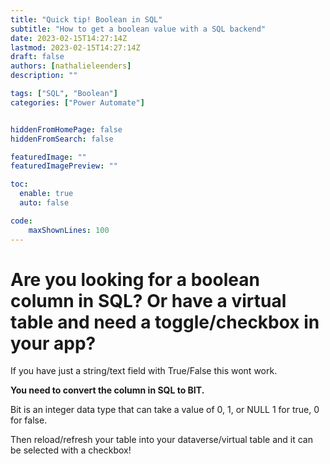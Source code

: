 ```yaml
---
title: "Quick tip! Boolean in SQL"
subtitle: "How to get a boolean value with a SQL backend"
date: 2023-02-15T14:27:14Z
lastmod: 2023-02-15T14:27:14Z
draft: false
authors: [nathalieleenders]
description: ""

tags: ["SQL", "Boolean"]
categories: ["Power Automate"]


hiddenFromHomePage: false
hiddenFromSearch: false

featuredImage: ""
featuredImagePreview: ""

toc:
  enable: true
  auto: false

code:
    maxShownLines: 100
---
```


# Are you looking for a boolean column in SQL? Or have a virtual table and need a toggle/checkbox in your app?

If you have just a string/text field with True/False this wont work.

**You need to convert the column in SQL to BIT.**

Bit is an integer data type that can take a value of 0, 1, or NULL
1 for true, 0 for false.

Then reload/refresh your table into your dataverse/virtual table and it can be selected with a checkbox!